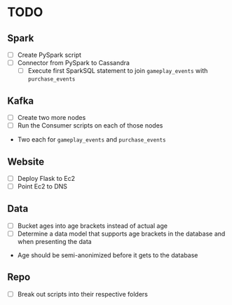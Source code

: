 # TODO
## Spark
 - [ ] Create PySpark script
  - [ ] Connector from PySpark to Cassandra
    - [ ] Execute first SparkSQL statement to join `gameplay_events` with `purchase_events`

## Kafka
 - [ ] Create two more nodes
 - [ ] Run the Consumer scripts on each of those nodes
  - Two each for `gameplay_events` and `purchase_events`

## Website
 - [ ] Deploy Flask to Ec2
 - [ ] Point Ec2 to DNS

## Data
 - [ ] Bucket ages into age brackets instead of actual age
  - [ ] Determine a data model that supports age brackets in the database and when presenting the data
   - Age should be semi-anonimized before it gets to the database

## Repo
 - [ ] Break out scripts into their respective folders
